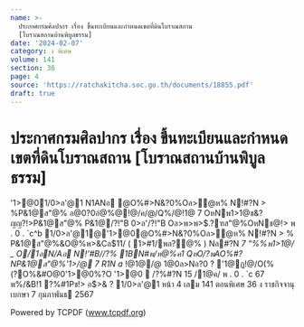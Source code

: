 ```yaml
---
name: >-
  ประกาศกรมศิลปากร เรื่อง ขึ้นทะเบียนและกำหนดเขตที่ดินโบราณสถาน
  [โบราณสถานบ้านพิบูลธรรม]
date: '2024-02-07'
category: ง พิเศษ
volume: 141
section: 36
page: 4
source: 'https://ratchakitcha.soc.go.th/documents/18855.pdf'
draft: true
---
```


# ประกาศกรมศิลปากร เรื่อง ขึ้นทะเบียนและกำหนดเขตที่ดินโบราณสถาน [โบราณสถานบ้านพิบูลธรรม]

'1>@01/0>ล'@1 N1ANอ @O%#>N&?0%Oล>ํ@ห% N!#?N > %P&1@ส"@% อ@0?0อํ@%@!@/ค/@/Q%/@!1@ 7 OหNพ1>1@ช&?ญญ?!>P&1@ส"@% P&1@/?!"B 0>ล'/?!"B Oล>พ>พ>$.?ฑส"@%OหNช@!> พ . 0 . `c^b 1/0>ล'@1@'1>@0@O%#>N&?0%Oล>ํ@ห% N!#?N > % P&1@ส"@%&O@%พ>&Cล$11/ ( 1>#1/พล?@% ) Nล#?N _7 "%%พ1>1@/ _ O/1อN/Aอ N!'#B//?% 1BN#พ/ห@%ค1 QหO/?พAO%#?NP&1@ส"@%'1>/@ 7 R1N a_ !@1@/@ 1@0ล>Nอ?0 ? '1@ฏ!@/O(%(?O%&#O@0'1>@0%?O '1>@0  /?%#?N 15 /1@ค/ พ . 0 . `c 67 พ%/&B!1 ?%#1Pช!> อ$>& ? 1/0>ล'@1 หน้า 4 เลม 141 ตอนพิเศษ 36 ง ราชกิจจานุเบกษา 7 กุมภาพันธ 2567

Powered by TCPDF (www.tcpdf.org)
